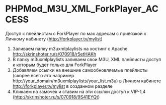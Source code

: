 # PHPMod_M3U_XML_ForkPlayer_ACCESS
Доступ к плейлистам с ForkPlayer по мак адресам с привязкой к Личному кабинету (http://forkplayer.tv/mylist)
1. Заливаем папку m3uxmlplaylists на хостинг с Apache http://skrinshoter.ru/s/070918/r5etHAKh
2. В папку m3uxmlplaylists заливаем свои M3U, XML плейлисты доступ к которым будет только для ForkPlayer 
3. Добавляем ссылки на внешние самообновляемые плейлисты (скорее всего это например http://your_domain/m3uxmlplaylists/your_list.m3u)  в Личном кабинете http://forkplayer.tv/mylist в созданном разделе
4. Кликаем на замочек и ставим на эти ссылки доступ к VIP-1,4 (http://skrinshoter.ru/s/070918/9S41EYQt)

